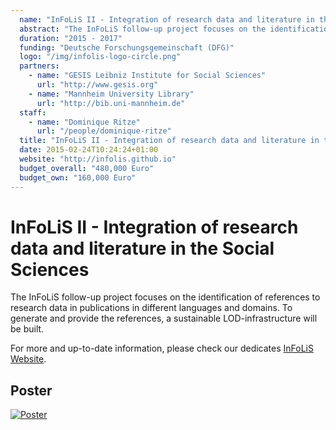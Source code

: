 ```yaml
---
  name: "InFoLiS II - Integration of research data and literature in the Social Sciences"
  abstract: "The InFoLiS follow-up project focuses on the identification of references to research data in publications in different languages and domains. To generate and provide the references, a sustainable LOD-infrastructure will be built."
  duration: "2015 - 2017"
  funding: "Deutsche Forschungsgemeinschaft (DFG)"
  logo: "/img/infolis-logo-circle.png"
  partners: 
    - name: "GESIS Leibniz Institute for Social Sciences"
      url: "http://www.gesis.org"
    - name: "Mannheim University Library"
      url: "http://bib.uni-mannheim.de"
  staff: 
    - name: "Dominique Ritze"
      url: "/people/dominique-ritze"
  title: "InFoLiS II - Integration of research data and literature in the Social Sciences"
  date: 2015-02-24T10:24:24+01:00
  website: "http://infolis.github.io"
  budget_overall: "480,000 Euro"
  budget_own: "160,000 Euro"
---
```


InFoLiS II - Integration of research data and literature in the Social Sciences
=======

The InFoLiS follow-up project focuses on the identification of references to research data in publications in different languages and domains. To generate and provide the references, a sustainable LOD-infrastructure will be built.

For more and up-to-date information, please check our dedicates [InFoLiS Website](http://infolis.github.io).


## Poster

[![Poster](/poster/poster-infolis-small.png)](/poster/poster-infolis.pdf)
